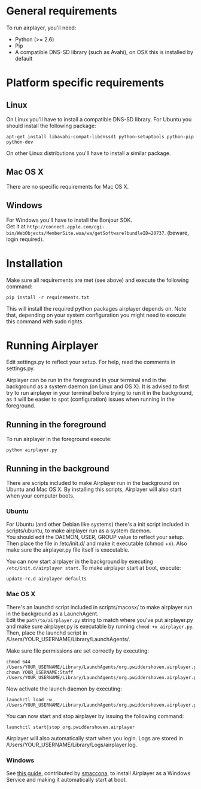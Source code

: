 General requirements
====================

To run airplayer, you'll need:

* Python (>= 2.6)
* Pip
* A compatible DNS-SD library (such as Avahi), on OSX this is installed by default

Platform specific requirements
==============================

Linux
-----

On Linux you'll have to install a compatible DNS-SD library.
For Ubuntu you should install the following package:
    
    apt-get install libavahi-compat-libdnssd1 python-setuptools python-pip python-dev

On other Linux distributions you'll have to install a similar package.
    
Mac OS X
--------

There are no specific requirements for Mac OS X.

Windows
-------

For Windows you'll have to install the Bonjour SDK.  
Get it at `http://connect.apple.com/cgi-bin/WebObjects/MemberSite.woa/wa/getSoftware?bundleID=20737`.
(beware, login required).

Installation
============
Make sure all requirements are met (see above) and execute the following command:

    pip install -r requirements.txt
    
This will install the required python packages airplayer depends on. Note that, depending on your system
configuration you might need to execute this command with sudo rights.

Running Airplayer
=================

Edit settings.py to reflect your setup. For help, read the comments in settings.py.

Airplayer can be run in the foreground in your terminal and in the background as a system daemon (on Linux and OS X).
It is advised to first try to run airplayer in your terminal before trying to run it in the background,
as it will be easier to spot (configuration) issues when running in the foreground.

Running in the foreground
-------------------------

To run airplayer in the foreground execute:

    python airplayer.py
    
Running in the background
-------------------------

There are scripts included to make Airplayer run in the background on Ubuntu and Mac OS X.
By installing this scripts, Airplayer will also start when your computer boots.

### Ubuntu

For Ubuntu (and other Debian like systems) there's a init script included in scripts/ubuntu,
to make airplayer run as a system daemon.  
You should edit the DAEMON, USER, GROUP value to reflect your setup.
Then place the file in /etc/init.d/ and make it executable (chmod +x). Also make sure the
airplayer.py file itself is executable.

You can now start airplayer in the background by executing `/etc/init.d/airplayer start`.
To make airplayer start at boot, execute:

    update-rc.d airplayer defaults
    
### Mac OS X

There's an launchd script included in scripts/macosx/ to make airplayer run in the background
as a LaunchAgent.  
Edit the `path/to/airplayer.py` string to match where you've put airplayer.py and
make sure airplayer.py is executable by running `chmod +x airplayer.py`.  
Then, place the launchd script in /Users/YOUR_USERNAME/Library/LaunchAgents/.

Make sure file permissions are set correctly by executing:
    
    chmod 644 /Users/YOUR_USERNAME/Library/LaunchAgents/org.pwiddershoven.airplayer.plist
    chown YOUR_USERNAME:Staff /Users/YOUR_USERNAME/Library/LaunchAgents/org.pwiddershoven.airplayer.plist

Now activate the launch daemon by executing:

    launchctl load -w /Users/YOUR_USERNAME/Library/LaunchAgents/org.pwiddershoven.airplayer.plist

You can now start and stop airplayer by issuing the following command:

    launchctl start|stop org.pwiddershoven.airplayer

Airplayer will also automatically start when you login. Logs are stored in
/Users/YOUR_USERNAME/Library/Logs/airplayer.log.

### Windows

See [this guide](http://pascalw.github.com/Airplayer/airplayer-windows-service.html), contributed by
[smaccona](https://github.com/smaccona), to install Airplayer
as a Windows Service and making it automatically start at boot.
